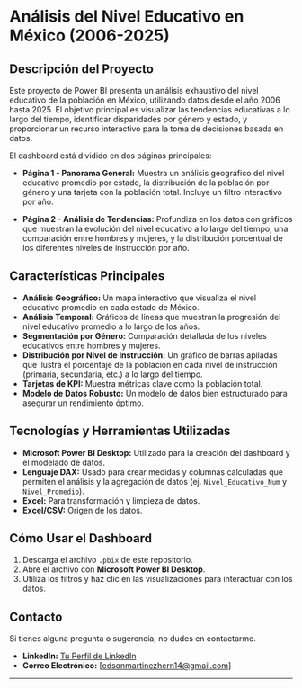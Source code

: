 # Análisis del Nivel Educativo en México (2006-2025)

## Descripción del Proyecto

Este proyecto de Power BI presenta un análisis exhaustivo del nivel educativo de la población en México, utilizando datos desde el año 2006 hasta 2025. El objetivo principal es visualizar las tendencias educativas a lo largo del tiempo, identificar disparidades 
por género y estado, y proporcionar un recurso interactivo para la toma de decisiones basada en datos.

El dashboard está dividido en dos páginas principales:

* **Página 1 - Panorama General:** Muestra un análisis geográfico del nivel educativo promedio por estado, la distribución de la población por género y una tarjeta con la población total. Incluye un filtro interactivo por año.

* **Página 2 - Análisis de Tendencias:** Profundiza en los datos con gráficos que muestran la evolución del nivel educativo a lo largo del tiempo, una comparación entre hombres y mujeres, y la distribución porcentual de los diferentes niveles de instrucción por año.

## Características Principales

* **Análisis Geográfico:** Un mapa interactivo que visualiza el nivel educativo promedio en cada estado de México.
* **Análisis Temporal:** Gráficos de líneas que muestran la progresión del nivel educativo promedio a lo largo de los años.
* **Segmentación por Género:** Comparación detallada de los niveles educativos entre hombres y mujeres.
* **Distribución por Nivel de Instrucción:** Un gráfico de barras apiladas que ilustra el porcentaje de la población en cada nivel de instrucción (primaria, secundaria, etc.) a lo largo del tiempo.
* **Tarjetas de KPI:** Muestra métricas clave como la población total.
* **Modelo de Datos Robusto:** Un modelo de datos bien estructurado para asegurar un rendimiento óptimo.

## Tecnologías y Herramientas Utilizadas

* **Microsoft Power BI Desktop:** Utilizado para la creación del dashboard y el modelado de datos.
* **Lenguaje DAX:** Usado para crear medidas y columnas calculadas que permiten el análisis y la agregación de datos (ej. `Nivel_Educativo_Num` y `Nivel_Promedio`).
* **Excel:** Para transformación y limpieza de datos. 
* **Excel/CSV:** Origen de los datos.

## Cómo Usar el Dashboard

1.  Descarga el archivo `.pbix` de este repositorio.
2.  Abre el archivo con **Microsoft Power BI Desktop**.
3.  Utiliza los filtros y haz clic en las visualizaciones para interactuar con los datos.

## Contacto

Si tienes alguna pregunta o sugerencia, no dudes en contactarme.

* **LinkedIn:** [Tu Perfil de LinkedIn](https://www.linkedin.com/in/edson-mtz-hdz/)
* **Correo Electrónico:** [edsonmartinezhern14@gmail.com]

---
